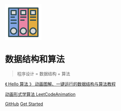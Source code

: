 ![logo](img/doc-logo.svg)

# 数据结构和算法

> 程序设计 = 数据结构 + 算法
>



[《 Hello 算法 》 动画图解、一键运行的数据结构与算法教程](https://www.hello-algo.com/)

[动画形式学算法 LeetCodeAnimation](https://github.com/MisterBooo/LeetCodeAnimation)

[GitHub](https://github.com/FallenGodCoder/)
[Get Started](#quick-start)

